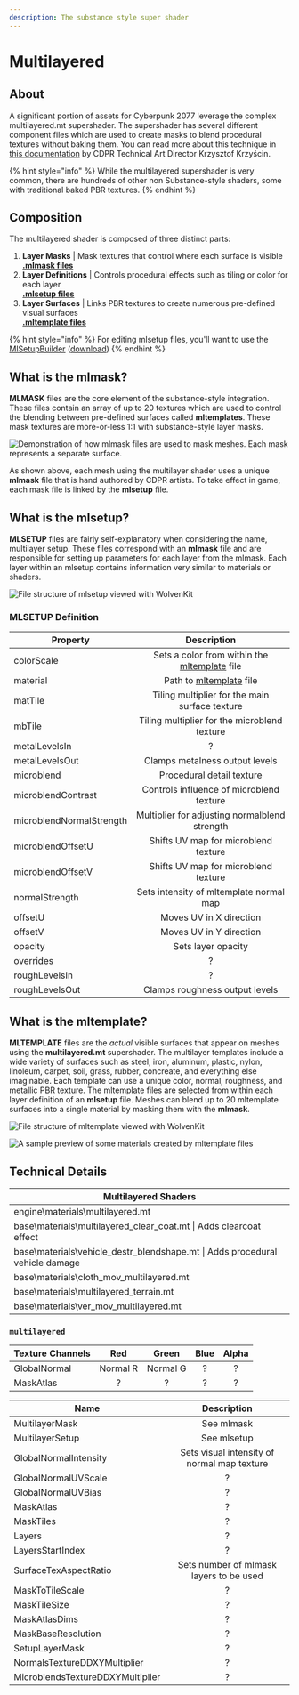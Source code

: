 ```yaml
---
description: The substance style super shader
---
```


# Multilayered

## About

A significant portion of assets for Cyberpunk 2077 leverage the complex multilayered.mt supershader. The supershader has several different component files which are used to create masks to blend procedural textures without baking them. You can read more about this technique in [this documentation](https://magazine.substance3d.com/cyberpunk-2077-a-world-full-of-substance/) by CDPR Technical Art Director Krzysztof Krzyścin.

{% hint style="info" %}
While the multilayered supershader is very common, there are hundreds of other non Substance-style shaders, some with traditional baked PBR textures.
{% endhint %}

## Composition

The multilayered shader is composed of three distinct parts:

1. **Layer Masks** | Mask textures that control where each surface is visible\
   [**.mlmask files**](multilayered.md#what-is-the-mlmask)
2. **Layer Definitions** | Controls procedural effects such as tiling or color for each layer\
   [**.mlsetup files**](multilayered.md#what-is-the-mlsetup)
3. **Layer Surfaces** | Links PBR textures to create numerous pre-defined visual surfaces\
   [**.mltemplate files**](multilayered.md#what-is-the-mltemplate)

{% hint style="info" %}
For editing mlsetup files, you'll want to use the [MlSetupBuilder](../../modding-tools/mlsetup-builder.md) ([download](https://github.com/Neurolinked/MlsetupBuilder))
{% endhint %}

## What is the mlmask?

**MLMASK** files are the core element of the substance-style integration. These files contain an array of up to 20 textures which are used to control the blending between pre-defined surfaces called **mltemplates**. These mask textures are more-or-less 1:1 with substance-style layer masks.

![Demonstration of how mlmask files are used to mask meshes. Each mask represents a separate surface.](../../../.gitbook/assets/mlmask\_demo.gif)

As shown above, each mesh using the multilayer shader uses a unique **mlmask** file that is hand authored by CDPR artists. To take effect in game, each mask file is linked by the **mlsetup** file.

## What is the mlsetup?

**MLSETUP** files are fairly self-explanatory when considering the name, multilayer setup. These files correspond with an **mlmask** file and are responsible for setting up parameters for each layer from the mlmask. Each layer within an mlsetup contains information very similar to materials or shaders.

![File structure of mlsetup viewed with WolvenKit](<../../../.gitbook/assets/MLSETUP example.png>)

### MLSETUP Definition

| Property                 |                                       Description                                      |
| ------------------------ | :------------------------------------------------------------------------------------: |
| colorScale               | Sets a color from within the [mltemplate](multilayered.md#what-is-the-mltemplate) file |
| material                 |            Path to [mltemplate](multilayered.md#what-is-the-mltemplate) file           |
| matTile                  |                     Tiling multiplier for the main surface texture                     |
| mbTile                   |                      Tiling multiplier for the microblend texture                      |
| metalLevelsIn            |                                            ?                                           |
| metalLevelsOut           |                             Clamps metalness output levels                             |
| microblend               |                                Procedural detail texture                               |
| microblendContrast       |                        Controls influence of microblend texture                        |
| microblendNormalStrength |                      Multiplier for adjusting normalblend strength                     |
| microblendOffsetU        |                          Shifts UV map for microblend texture                          |
| microblendOffsetV        |                          Shifts UV map for microblend texture                          |
| normalStrength           |                         Sets intensity of mltemplate normal map                        |
| offsetU                  |                                 Moves UV in X direction                                |
| offsetV                  |                                 Moves UV in Y direction                                |
| opacity                  |                                   Sets layer opacity                                   |
| overrides                |                                            ?                                           |
| roughLevelsIn            |                                            ?                                           |
| roughLevelsOut           |                             Clamps roughness output levels                             |

## What is the mltemplate?

**MLTEMPLATE** files are the _actual_ visible surfaces that appear on meshes using the **multilayered.mt** supershader. The multilayer templates include a wide variety of surfaces such as steel, iron, aluminum, plastic, nylon, linoleum, carpet, soil, grass, rubber, concreate, and everything else imaginable. Each template can use a unique color, normal, roughness, and metallic PBR texture. The mltemplate files are selected from within each layer definition of an **mlsetup** file. Meshes can blend up to 20 mltemplate surfaces into a single material by masking them with the **mlmask**.

![File structure of mltemplate viewed with WolvenKit](<../../../.gitbook/assets/MLTEMPLATE example.png>)

![A sample preview of some materials created by mltemplate files](<../../../.gitbook/assets/MLTEMPLATE previews.png>)

## Technical Details

| Multilayered Shaders                                                             |
| -------------------------------------------------------------------------------- |
| engine\materials\multilayered.mt                                                 |
| base\materials\multilayered\_clear\_coat.mt  \|  Adds clearcoat effect           |
| base\materials\vehicle\_destr\_blendshape.mt  \|  Adds procedural vehicle damage |
| base\materials\cloth\_mov\_multilayered.mt                                       |
| base\materials\multilayered\_terrain.mt                                          |
| base\materials\ver\_mov\_multilayered.mt                                         |

### `multilayered`

| Texture Channels |    Red   |   Green  | Blue | Alpha |
| ---------------- | :------: | :------: | :--: | :---: |
| GlobalNormal     | Normal R | Normal G |   ?  |   ?   |
| MaskAtlas        |     ?    |     ?    |   ?  |   ?   |

| Name                             |                 Description                 |
| -------------------------------- | :-----------------------------------------: |
| MultilayerMask                   |                  See mlmask                 |
| MultilayerSetup                  |                 See mlsetup                 |
| GlobalNormalIntensity            | Sets visual intensity of normal map texture |
| GlobalNormalUVScale              |                      ?                      |
| GlobalNormalUVBias               |                      ?                      |
| MaskAtlas                        |                      ?                      |
| MaskTiles                        |                      ?                      |
| Layers                           |                      ?                      |
| LayersStartIndex                 |                      ?                      |
| SurfaceTexAspectRatio            |   Sets number of mlmask layers to be used   |
| MaskToTileScale                  |                      ?                      |
| MaskTileSize                     |                      ?                      |
| MaskAtlasDims                    |                      ?                      |
| MaskBaseResolution               |                      ?                      |
| SetupLayerMask                   |                      ?                      |
| NormalsTextureDDXYMultiplier     |                      ?                      |
| MicroblendsTextureDDXYMultiplier |                      ?                      |

##
